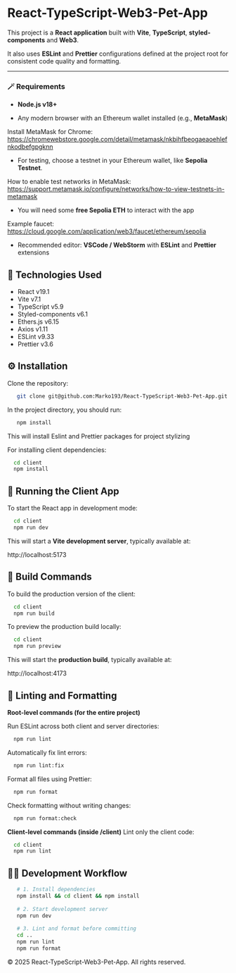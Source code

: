 # React-TypeScript-Web3-Pet-App

This project is a **React application** built with **Vite**, **TypeScript**, **styled-components** and **Web3**. 

It also uses **ESLint** and **Prettier** configurations defined at the project root for consistent code quality and formatting.

---

### 🪄 Requirements

- **Node.js v18+**

- Any modern browser with an Ethereum wallet installed (e.g., **MetaMask**)

Install MetaMask for Chrome: https://chromewebstore.google.com/detail/metamask/nkbihfbeogaeaoehlefnkodbefgpgknn

- For testing, choose a testnet in your Ethereum wallet, like **Sepolia Testnet**. 

How to enable test networks in MetaMask: https://support.metamask.io/configure/networks/how-to-view-testnets-in-metamask

- You will need some **free Sepolia ETH** to interact with the app 

Example faucet: https://cloud.google.com/application/web3/faucet/ethereum/sepolia

- Recommended editor: **VSCode / WebStorm** with **ESLint** and **Prettier** extensions

## 🧰 Technologies Used

- React v19.1
- Vite v7.1
- TypeScript v5.9
- Styled-components v6.1
- Ethers.js v6.15
- Axios v1.11
- ESLint v9.33
- Prettier v3.6

## ⚙️ Installation

Clone the repository:

```bash
   git clone git@github.com:Marko193/React-TypeScript-Web3-Pet-App.git
```
   
In the project directory, you should run:

```bash
   npm install
```
   This will install Eslint and Prettier packages for project stylizing

For installing client dependencies:

```bash
  cd client
  npm install
```

## 🚀 Running the Client App

To start the React app in development mode:

```bash
  cd client
  npm run dev
```

This will start a **Vite development server**, typically available at:

http://localhost:5173

## 🧱 Build Commands

To build the production version of the client:

```bash
  cd client
  npm run build
```

To preview the production build locally:

```bash
  cd client
  npm run preview
```

This will start the **production build**, typically available at:

http://localhost:4173

## 🧹 Linting and Formatting

**Root-level commands (for the entire project)**

Run ESLint across both client and server directories:

```bash
  npm run lint
```

Automatically fix lint errors:

```bash
  npm run lint:fix
```

Format all files using Prettier:

```bash
  npm run format
```

Check formatting without writing changes:

```bash
  npm run format:check
```

**Client-level commands (inside /client)**
Lint only the client code:

```bash
  cd client
  npm run lint
```

## 🧑‍💻 Development Workflow

```bash
   # 1. Install dependencies
   npm install && cd client && npm install
   
   # 2. Start development server
   npm run dev
   
   # 3. Lint and format before committing
   cd ..
   npm run lint
   npm run format
```

© 2025 React-TypeScript-Web3-Pet-App. All rights reserved.